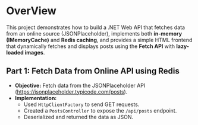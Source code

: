 # OverView
This project demonstrates how to build a .NET Web API that fetches data from an online source (JSONPlaceholder), implements both **in-memory (IMemoryCache)** and **Redis caching**, and provides a simple HTML frontend that dynamically fetches and displays posts using the **Fetch API** with **lazy-loaded images**.


## Part 1: Fetch Data from Online API using Redis

- **Objective:** Fetch data from the JSONPlaceholder API (https://jsonplaceholder.typicode.com/posts).
- **Implementation:**
  - Used `HttpClientFactory` to send GET requests.
  - Created a `PostsController` to expose the `/api/posts` endpoint.
  - Deserialized and returned the data as JSON.
  
